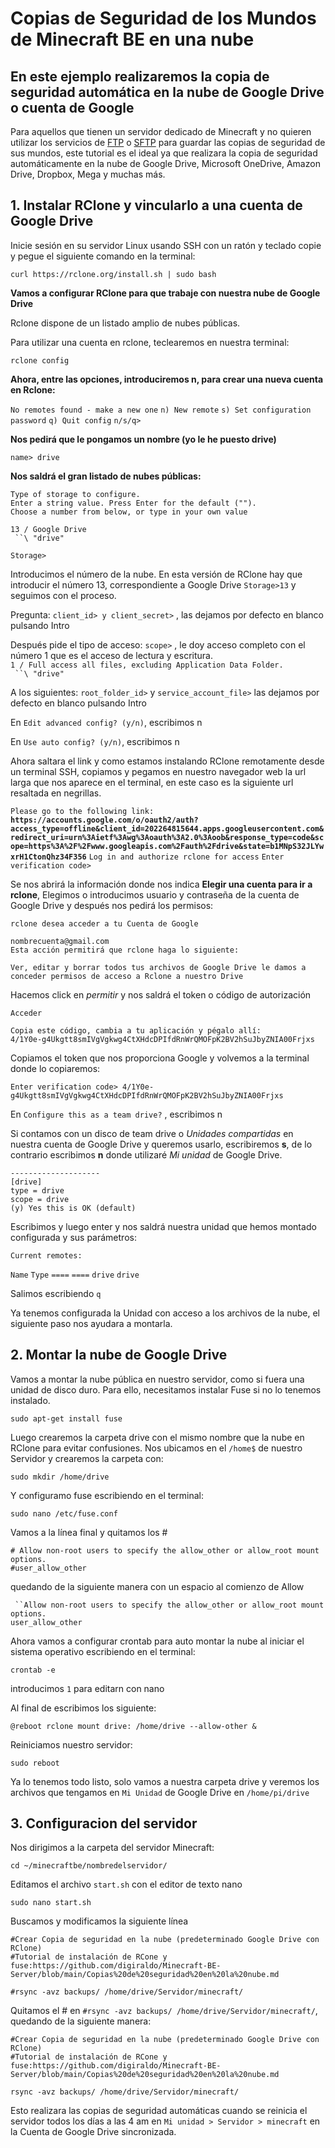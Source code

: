# Copias de Seguridad de los Mundos de Minecraft BE en una nube

## En este ejemplo realizaremos la copia de seguridad automática en la nube de Google Drive o cuenta de Google

Para aquellos que tienen un servidor dedicado de Minecraft y no quieren utilizar los servicios de [FTP](https://es.wikipedia.org/wiki/Protocolo_de_transferencia_de_archivos) o [SFTP](https://es.wikipedia.org/wiki/SSH_File_Transfer_Protocol) para guardar las copias de seguridad de sus mundos, este tutorial es el ideal ya que realizara la copia de seguridad automáticamente en la nube de Google Drive, Microsoft OneDrive, Amazon Drive, Dropbox, Mega y muchas más.

## 1. Instalar RClone y vincularlo a una cuenta de Google Drive

Inicie sesión en su servidor Linux usando SSH con un ratón y teclado copie y pegue el siguiente comando en la terminal:

```
curl https://rclone.org/install.sh | sudo bash
```

**Vamos a configurar RClone para que trabaje con nuestra nube de Google Drive**

Rclone dispone de un listado amplio de nubes públicas.  

Para utilizar una cuenta en rclone, teclearemos en nuestra terminal:

```
rclone config
```

**Ahora, entre las opciones, introduciremos n, para crear una nueva cuenta en Rclone:**


`No remotes found - make a new one`
`n) New remote`
`s) Set configuration password`
`q) Quit config`
`n/s/q>` 

**Nos pedirá que le pongamos un nombre (yo le he puesto drive)**

`name> drive`

**Nos saldrá el gran listado de nubes públicas:**

`Type of storage to configure.`  
`Enter a string value. Press Enter for the default ("").`  
`Choose a number from below, or type in your own value`  

`13 / Google Drive`  
` ``\ "drive"`  

`Storage>`

Introducimos el número de la nube. En esta versión de RClone hay que introducir el número 13, correspondiente a Google Drive `Storage>13` y seguimos con el proceso.

Pregunta: `client_id> y client_secret>` , las dejamos por defecto en blanco pulsando Intro

Después pide el tipo de acceso: `scope>` , le doy acceso completo con el número 1 que es el acceso de lectura y escritura.  
`1 / Full access all files, excluding Application Data Folder.`  
` ``\ "drive"`

A los siguientes: `root_folder_id>` y `service_account_file>` las dejamos por defecto en blanco pulsando Intro

En `Edit advanced config? (y/n)`, escribimos n

En `Use auto config? (y/n)`, escribimos n

Ahora saltara el link y como estamos instalando RClone remotamente desde un terminal SSH, copiamos y pegamos en nuestro navegador web la url larga que nos aparece en el terminal, en este caso es la siguiente url resaltada en negrillas.

`Please go to the following link:` **`https://accounts.google.com/o/oauth2/auth?access_type=offline&client_id=202264815644.apps.googleusercontent.com&redirect_uri=urn%3Aietf%3Awg%3Aoauth%3A2.0%3Aoob&response_type=code&scope=https%3A%2F%2Fwww.googleapis.com%2Fauth%2Fdrive&state=b1MNpS32JLYwxrH1CtonQhz34F356`** `Log in and authorize rclone for access`
`Enter verification code>`


Se nos abrirá la información donde nos indica **Elegir una cuenta para ir a rclone**, Elegimos o introducimos usuario y contraseña de la cuenta de Google Drive y después nos pedirá los permisos:


`rclone desea acceder a tu Cuenta de Google`

`nombrecuenta@gmail.com`  
`Esta acción permitirá que rclone haga lo siguiente:`

`Ver, editar y borrar todos tus archivos de Google Drive le damos a conceder permisos de acceso a Rclone a nuestro Drive`

Hacemos click en *permitir* y nos saldrá el token o código de autorización

`Acceder`

`Copia este código, cambia a tu aplicación y pégalo allí:`  
`4/1Y0e-g4Ukgtt8smIVgVgkwg4CtXHdcDPIfdRnWrQMOFpK2BV2hSuJbyZNIA00Frjxs`

Copiamos el token que nos proporciona Google y volvemos a la terminal donde lo copiaremos:

`Enter verification code> 4/1Y0e-g4Ukgtt8smIVgVgkwg4CtXHdcDPIfdRnWrQMOFpK2BV2hSuJbyZNIA00Frjxs`

En `Configure this as a team drive?` , escribimos n

Si contamos con un disco de team drive o *Unidades compartidas* en nuestra cuenta de Google Drive y queremos usarlo, escribiremos **s**, de lo contrario escribimos **n** donde utilizaré *Mi unidad* de Google Drive.

`--------------------`  
`[drive]`  
`type = drive`  
`scope = drive`  
`(y) Yes this is OK (default)`

Escribimos y luego enter y nos saldrá nuestra unidad que hemos montado configurada y sus parámetros:

`Current remotes:`

`Name`       `Type`
`====`       `====`
`drive`      `drive`

Salimos escribiendo `q`

Ya tenemos configurada la Unidad con acceso a los archivos de la nube, el siguiente paso nos ayudara a montarla.


## 2. Montar la nube de Google Drive

Vamos a montar la nube pública en nuestro servidor, como si fuera una unidad de disco duro. Para ello, necesitamos instalar Fuse si no lo tenemos instalado.

```
sudo apt-get install fuse
```

Luego crearemos la carpeta drive con el mismo nombre que la nube en RClone para evitar confusiones. Nos ubicamos en el `/home$` de nuestro Servidor y crearemos la carpeta con:


```
sudo mkdir /home/drive
```

Y configuramo fuse escribiendo en el terminal:

```
sudo nano /etc/fuse.conf
```

Vamos a la línea final y quitamos los #

`# Allow non-root users to specify the allow_other or allow_root mount options.`  
`#user_allow_other`  

quedando de la siguiente manera con un espacio al comienzo de Allow

` ``Allow non-root users to specify the allow_other or allow_root mount options.`  
`user_allow_other`   


Ahora vamos a configurar crontab para auto montar la nube al iniciar el sistema operativo escribiendo en el terminal:

```
crontab -e
```

introducimos `1` para editarn con nano

Al final de escribimos los siguiente:

```
@reboot rclone mount drive: /home/drive --allow-other &
```

Reiniciamos nuestro servidor:

```
sudo reboot
```

Ya lo tenemos todo listo, solo vamos a nuestra carpeta drive y veremos los archivos que tengamos en `Mi Unidad` de Google Drive en ```/home/pi/drive```


## 3. Configuracion del servidor


Nos dirigimos a la carpeta del servidor Minecraft:

```
cd ~/minecraftbe/nombredelservidor/
```

Editamos el archivo `start.sh` con el editor de texto nano

```
sudo nano start.sh
```

Buscamos y modificamos la siguiente línea

```#Crear Copia de seguridad en la nube (predeterminado Google Drive con RClone)```  
```#Tutorial de instalación de RCone y fuse:https://github.com/digiraldo/Minecraft-BE-Server/blob/main/Copias%20de%20seguridad%20en%20la%20nube.md```  

```#rsync -avz backups/ /home/drive/Servidor/minecraft/```

Quitamos el # en ```#rsync -avz backups/ /home/drive/Servidor/minecraft/```, quedando de la siguiente manera:


```#Crear Copia de seguridad en la nube (predeterminado Google Drive con RClone)```  
```#Tutorial de instalación de RCone y fuse:https://github.com/digiraldo/Minecraft-BE-Server/blob/main/Copias%20de%20seguridad%20en%20la%20nube.md```  

```rsync -avz backups/ /home/drive/Servidor/minecraft/```

Esto realizara las copias de seguridad automáticas cuando se reinicia el servidor todos los días a las 4 am en `Mi unidad > Servidor > minecraft` en la Cuenta de Google Drive sincronizada.
